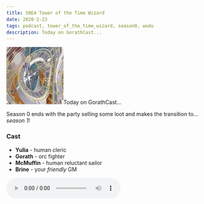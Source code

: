 ```yaml
---
title: S0E4 Tower of the Time Wizard
date: 2020-2-23
tags: podcast, tower_of_the_time_wizard, season0, wodu
description: Today on GorathCast...
---
```


![thumb](assets/images/season0_thumb.jpg)Today on GorathCast...

Season 0 ends with the party selling some loot and makes the transition to... _season 1_!

<break>

### Cast
- **Yulia** - human cleric
- **Gorath** - orc fighter
- **McMuffin** - human reluctant sailor
- **Brine** - your _friendly_ GM

<audio controls src="https://archive.org/download/s0e2-tower_of_the_time_wizard/s0e4-tower_of_the_time_wizard.mp3"></audio>